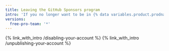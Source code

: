 ```yaml
---
title: Leaving the GitHub Sponsors program
intro: 'If you no longer want to be in {% data variables.product.prodname_sponsors %}, you can leave the {% data variables.product.prodname_sponsors %} program.'
versions:
  free-pro-team: '*'
---
```


{% link_with_intro /disabling-your-account %}
{% link_with_intro /unpublishing-your-account %}
